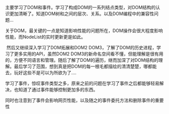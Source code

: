 ​	主要学习了DOM和事件。学习了构成DOM的一系列结点类型，对DOM结构的认识更加清晰了。知道DOM树和之间的层次、关系。以及DOM编程中的兼容性问题...

​	关于DOM，最关键的一点是知道影响性能的问题所在，DOM操作会很大程度影响性能，而NodeList的实时更新更是如此。

​	然后又继续深入学习了DOM拓展和DOM2 DOM3，了解了DOM的历史进程，学习了更多实用的API，虽然DOM2 DOM3的新命名空间看不懂，但能理解是很有用的，方便不同语言和管理。随后了解了DOM的遍历，继而加深了对DOM结构的理解。最后学习了范围，想到真是把DOM的每一根毛都描绘的清清楚楚，哪都能去，玩好这些不是可以为所欲为了....

​	学习了事件，惊叹事件类型之多，原来之前的问题在学习了事件之后都能够轻易解决，也知道了通过事件能够控制更加多的东西。

​	同时也注意到了事件会影响网页性能，以及随之的事件委托方法和删除事件的重要性